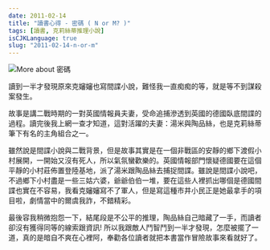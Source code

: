 ```yaml
---
date: 2011-02-14
title: "讀書心得 - 密碼 ( N or M? )"
tags: [讀書, 克莉絲蒂推理小說]
isCJKLanguage: true
slug: "2011-02-14-n-or-m"
---
```


<img alt="More about 密碼" src="http://image.anobii.com/anobi/image_book.php?type=5&amp;item_id=00fe3889dd7d5a19dc&amp;time=0" title="More about 密碼" class="left" />

讀到一半才發現原來克嬸嬸也寫間諜小說，難怪我一直痴痴的等，就是等不到謀殺案發生。

故事是講二戰時期的一對英國情報員夫妻，受命追捕滲透到英國的德國臥底間諜的過程。讀完後我上網一查才知道，這對活躍的夫妻：湯米與陶品絲，也是克莉絲蒂筆下有名的主角組合之一。

雖然說是間諜小說與二戰背景，但是故事其實是在一個非戰區的安靜的鄉下渡假小村展開，一開始又沒有死人，所以氣氛蠻歡樂的。英國情報部門懷疑德國要在這個平靜的小村莊佈置登陸基地，派了湯米跟陶品絲去捕捉間諜。雖說是間諜小說吧，不過鄉下小村盡是一些三姑六婆，爺爺伯伯一堆，要在這些人裡抓出哪個是德國間諜也實在不容易，我看克嬸嬸寫不了軍人，但是寫這種市井小民正是她最拿手的項目啦，劇情當中的爾虞我詐，不錯精彩。

最後容我稍微抱怨一下，結尾段是不公平的推理，陶品絲自己暗藏了一手，而讀者卻沒有獲得同等的線索跟資訊! 所以我跟敵人鬥智鬥到一半才發現，怎麼被擺了一道，真的是暗自不爽在心裡阿，奉勸各位讀者就把本書當作冒險故事來看就好了。
